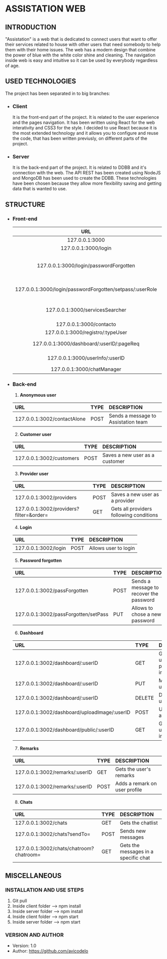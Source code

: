 # ASSISTATION WEB

## INTRODUCTION

"Assistation" is a web that is dedicated to connect users that want to offer their services related to house with other users that need somebody to help them with their home issues. The web has a modern design that combine the power of blue with the white color shine and cleaning. The navigation inside web is easy and intuitive so it can be used by everybody regardless of age.

## USED TECHNOLOGIES

The project has been separated in to big branches: 

 - ### Client

    It is the front-end part of the project. It is related to the user experience and the pages navigation. It has been written using React for the web interativity and CSS3 for the style. I decided to use React because it is the most extended technology and it allows you to configure and reuse the code, that has been written previusly, on different parts of the project.

 - ### Server 
 
    It is the back-end part of the project. It is related to DDBB and it's connection with the web. The API REST has been created using NodeJS and MongoDB has been used to create the DDBB. These technologies have been chosen because they allow more flexibility saving and getting data that is wanted to use.

## STRUCTURE

 - ### Front-end

    |                    URL                        |                 DESCRIPTION                           |
    |:-----------------------------------:          |:---------------------------------------:              | 
    |  127.0.0.1:3000                               |   Home page                                           |
    |  127.0.0.1:3000/login                         |   Login page                                          |
    |  127.0.0.1:3000/login/passwordForgotten       |   Page to get instructions to recover password        |
    |  127.0.0.1:3000/login/passwordForgotten/setpass/:userRole | Page to set the new password              |
    |  127.0.0.1:3000/servicesSearcher              |   Service searcher page                               |
    |  127.0.0.1:3000/contacto                      |   Contact page                                        |
    |  127.0.0.1:3000/registro/:typeUser            |   Sign up page                                        |
    |  127.0.0.1:3000/dashboard/:userID/:pageReq    |   User's menu page                                    |
    |  127.0.0.1:3000/userInfo/:userID              |   User's public info page                             |
    |  127.0.0.1:3000/chatManager                   |   Chat page                                           |
    
 - ### Back-end

    1. **Anonymous user**

    |                    URL          | TYPE    |                 DESCRIPTION             |
    |:--------------------------------|:--------|:---------------------------------------| 
    |  127.0.0.1:3002/contactAlone    |POST     | Sends a message to Assistation team     |
    
    2. **Customer user**

    |                    URL          | TYPE    |                 DESCRIPTION             |
    |:-------------------------------|:-------|:---------------------------------------| 
    |  127.0.0.1:3002/customers       |POST     | Saves a new user as a customer           |

    3. **Provider user**

    |                    URL                   | TYPE    |                 DESCRIPTION             |
    |:-------------------------------         |:-------|:---------------------------------------| 
    |  127.0.0.1:3002/providers                |POST     | Saves a new user as a provider          |
    |  127.0.0.1:3002/providers?filter=&order= |GET      | Gets all providers following conditions |

    4. **Login**

    |                    URL     | TYPE    |                 DESCRIPTION             |
    |:--------------------------|:-------|:---------------------------------------| 
    |  127.0.0.1:3002/login      |POST     | Allows user to login                    |

    5. **Password forgotten**

    |                    URL                 | TYPE    |                 DESCRIPTION             |
    |:-------------------------------      |:-------|:---------------------------------------| 
    |  127.0.0.1:3002/passForgotten          |POST     | Sends a message to recover the password |
    |  127.0.0.1:3002/passForgotten/setPass  |PUT      | Allows to chose a new password          |

    6. **Dashboard**

    |                    URL                        | TYPE  |                 DESCRIPTION             |
    |:-------------------------------             |:-----|:---------------------------------------| 
    |  127.0.0.1:3002/dashboard/:userID             |GET    | Gets the user's personal information    |
    |  127.0.0.1:3002/dashboard/:userID             |PUT    | Modifies the user's data                |
    |  127.0.0.1:3002/dashboard/:userID             |DELETE | Deactivates a user                      |
    |  127.0.0.1:3002/dashboard/uploadImage/:userID |POST   | Upload an avatar image                  |
    |  127.0.0.1:3002/dashboard/public/:userID      |GET    | Gets the user's public information      |

    7. **Remarks**

    |                    URL               | TYPE  |                 DESCRIPTION          |
    |:-------------------------------     |:-----|:------------------------------------| 
    |  127.0.0.1:3002/remarks/:userID      |GET    | Gets the user's remarks              |
    |  127.0.0.1:3002/remarks/:userID      |POST   | Adds a remark on user profile        |

    8. **Chats**

    |                    URL                   | TYPE  |                 DESCRIPTION            |
    |:---------------------------             |:-----|:------------------------------------  | 
    |  127.0.0.1:3002/chats                    |GET    | Gets the chatlist                      |
    |  127.0.0.1:3002/chats?sendTo=            |POST   | Sends new messages                     |
    |  127.0.0.1:3002/chats/chatroom?chatroom= |GET    | Gets the messages in a specific chat   |

## MISCELLANEOUS

### INSTALLATION AND USE STEPS

   1. Git pull
   2. Inside client folder --> npm install 
   3. Inside server folder --> npm install
   4. Inside client folder --> npm start
   5. Inside server folder --> npm start

### VERSION AND AUTHOR
   - Version: 1.0
   - Author: https://github.com/avicodelo